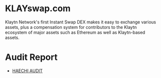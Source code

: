 # KLAYswap.com

Klaytn Network's first Instant Swap DEX makes it easy to exchange various assets, plus a compensation system for contributors to the Klaytn ecosystem of major assets such as Ethereum as well as Klaytn-based assets.

# Audit Report

* [HAECHI AUDIT](./audit/Smart_Contract_Audit_Report_KlaySwap_ver_2.0.pdf)